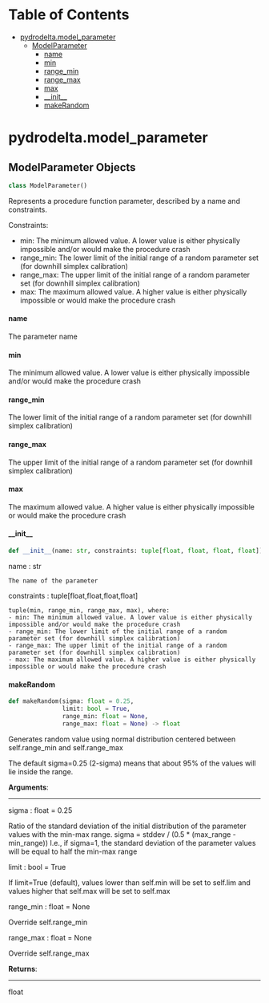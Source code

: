 # Table of Contents

* [pydrodelta.model\_parameter](#pydrodelta.model_parameter)
  * [ModelParameter](#pydrodelta.model_parameter.ModelParameter)
    * [name](#pydrodelta.model_parameter.ModelParameter.name)
    * [min](#pydrodelta.model_parameter.ModelParameter.min)
    * [range\_min](#pydrodelta.model_parameter.ModelParameter.range_min)
    * [range\_max](#pydrodelta.model_parameter.ModelParameter.range_max)
    * [max](#pydrodelta.model_parameter.ModelParameter.max)
    * [\_\_init\_\_](#pydrodelta.model_parameter.ModelParameter.__init__)
    * [makeRandom](#pydrodelta.model_parameter.ModelParameter.makeRandom)

<a id="pydrodelta.model_parameter"></a>

# pydrodelta.model\_parameter

<a id="pydrodelta.model_parameter.ModelParameter"></a>

## ModelParameter Objects

```python
class ModelParameter()
```

Represents a procedure function parameter, described by a name and constraints.

Constraints:
- min: The minimum allowed value. A lower value is either physically impossible and/or would make the procedure crash
- range_min: The lower limit of the initial range of a random parameter set (for downhill simplex calibration)
- range_max: The upper limit of the initial range of a random parameter set (for downhill simplex calibration)
- max: The maximum allowed value. A higher value is either physically impossible or would make the procedure crash

<a id="pydrodelta.model_parameter.ModelParameter.name"></a>

#### name

The parameter name

<a id="pydrodelta.model_parameter.ModelParameter.min"></a>

#### min

The minimum allowed value. A lower value is either physically impossible and/or would make the procedure crash

<a id="pydrodelta.model_parameter.ModelParameter.range_min"></a>

#### range\_min

The lower limit of the initial range of a random parameter set (for downhill simplex calibration)

<a id="pydrodelta.model_parameter.ModelParameter.range_max"></a>

#### range\_max

The upper limit of the initial range of a random parameter set (for downhill simplex calibration)

<a id="pydrodelta.model_parameter.ModelParameter.max"></a>

#### max

The maximum allowed value. A higher value is either physically impossible or would make the procedure crash

<a id="pydrodelta.model_parameter.ModelParameter.__init__"></a>

#### \_\_init\_\_

```python
def __init__(name: str, constraints: tuple[float, float, float, float])
```

name : str

    The name of the parameter

constraints : tuple[float,float,float,float]

    tuple(min, range_min, range_max, max), where:
    - min: The minimum allowed value. A lower value is either physically impossible and/or would make the procedure crash
    - range_min: The lower limit of the initial range of a random parameter set (for downhill simplex calibration)
    - range_max: The upper limit of the initial range of a random parameter set (for downhill simplex calibration)
    - max: The maximum allowed value. A higher value is either physically impossible or would make the procedure crash

<a id="pydrodelta.model_parameter.ModelParameter.makeRandom"></a>

#### makeRandom

```python
def makeRandom(sigma: float = 0.25,
               limit: bool = True,
               range_min: float = None,
               range_max: float = None) -> float
```

Generates random value using normal distribution centered between self.range_min and self.range_max

The default sigma=0.25 (2-sigma) means that about 95% of the values will lie inside the range.

**Arguments**:

  -----------
  
  sigma : float = 0.25
  
  Ratio of the standard deviation of the initial distribution of the parameter values with the min-max range. sigma = stddev / (0.5 * (max_range - min_range)) I.e., if sigma=1, the standard deviation of the parameter values will be equal to half the min-max range
  
  limit : bool = True
  
  If limit=True (default), values lower than self.min will be set to self.lim and values higher that self.max will be set to self.max
  
  range_min : float = None
  
  Override self.range_min
  
  range_max : float = None
  
  Override self.range_max
  

**Returns**:

  --------
  float

